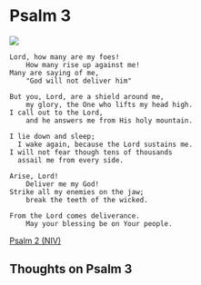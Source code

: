 # Psalm 3

![](/images/psalm-3.jpg)

```BiblePassage
Lord, how many are my foes!
    How many rise up against me!
Many are saying of me,
    "God will not deliver him"

But you, Lord, are a shield around me,
    my glory, the One who lifts my head high.
I call out to the Lord,
    and he answers me from His holy mountain.

I lie down and sleep;
  I wake again, because the Lord sustains me.
I will not fear though tens of thousands
  assail me from every side.

Arise, Lord!
    Deliver me my God!
Strike all my enemies on the jaw;
    break the teeth of the wicked.

From the Lord comes deliverance.
    May your blessing be on Your people.
```

[Psalm 2 (NIV)](https://www.biblegateway.com/passage/?search=Psalm%202&version=NIVUK)

## Thoughts on Psalm 3
